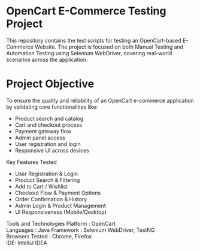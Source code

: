 #  OpenCart E-Commerce Testing Project

This repository contains the test scripts for testing an OpenCart-based E-Commerce Website. The project is focused on both Manual Testing and Automation Testing using Selenium WebDriver, covering real-world scenarios across the application.


#  Project Objective

To ensure the quality and reliability of an OpenCart e-commerce application by validating core functionalities like:

- Product search and catalog
- Cart and checkout process
- Payment gateway flow
- Admin panel access
- User registration and login
- Responsive UI across devices

 Key Features Tested
- User Registration & Login
- Product Search & Filtering
- Add to Cart / Wishlist
- Checkout Flow & Payment Options
- Order Confirmation & History
- Admin Login & Product Management
- UI Responsiveness (Mobile/Desktop)

Tools and Technologies
Platform : OpenCart  
Languages : Java 
Framework : Selenium WebDriver, TestNG    
Browsers Tested : Chrome, Firefox  
IDE: IntelliJ IDEA   
